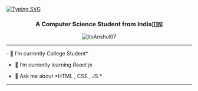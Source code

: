 [![Typing SVG](https://readme-typing-svg.herokuapp.com?font=Fira+Code&pause=1000&color=F70E33&random=false&width=435&lines=Hi+There+%F0%9F%91%8B+I'm+Anshul)](https://git.io/typing-svg)
<h3 align="center">A Computer Science Student from India🇮🇳</h3>
<!-- <p align="center">I am fascinated by how computer technology has brought changes to our lives that could never have been predicted.</p> -->
<p align="center"> 
 <img src="https://komarev.com/ghpvc/?username=itsAnshul07&label=Profile%20views&color=0e75b6&style=flat" alt="itsAnshul07" /> 
</p>
<hr>
- 🔭 I’m currently College Student*<br>

- 🌱 I’m currently learning *React js*<br>

- 💬 Ask me about *HTML , CSS , JS *<br>

<hr>


